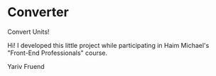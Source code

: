 # Converter

Convert Units!

Hi!
I developed this little project while participating in Haim Michael's "Front-End Professionals" course.

Yariv Fruend

